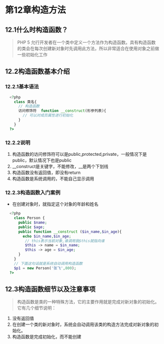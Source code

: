# 第12章构造方法
## 12.1什么时构造函数？
> PHP 5 允行开发者在一个类中定义一个方法作为构造函数。具有构造函数的类会在每次创建新对象时先调用此方法，所以非常适合在使用对象之前做一些初始化工作
## 12.2构造函数基本介绍
### 12.2.1基本语法
```php
  <?php
    class 类名{
      // 构造函数
      访问修饰符  function __construct(形参列表){
        // 可以对成员属性进行初始化
      }
    }  
  ?>
```
### 12.2.2说明
1. 构造函数的访问修饰符可以是public,protected,private，一般情况下是public，默认情况下也是public
2. __construct是关键字，不能修改，__是两个下划线
3. 构造函数没有返回值，即没有return
4. 构造函数是系统调用的，不能自己显示调用
### 12.2.3构造函数入门案例
+ 在创建对象时，就指定这个对象的年龄和姓名
```php
  <?php
    class Person {
      public $name;
      public $age;
      public function __construct ($in_name,$in_age){
        echo $in_name,$in_age;
         // this表示当前对象,谁调用我$this就指向谁
         $this -> name = $in_name;
         $this -> age = $in_age;
      }
    }
    // 下面这句话就是系统自动调用构造函数
    $p1 = new Person('张飞',800);  
  ?>
```
## 12.3构造函数细节以及注意事项
> 构造函数是类的一种特殊方法，它的主要作用就是完成对新对象的初始化。它有几个细节说明：
1. 没有返回值
2. 在创建一个类的新对象时，系统会自动调用该类的构造方法完成对新对象的初始化。
3. 构造函数是完成初始化，而不能创建
